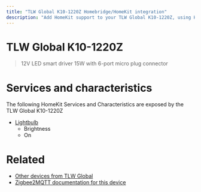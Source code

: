 ```yaml
---
title: "TLW Global K10-1220Z Homebridge/HomeKit integration"
description: "Add HomeKit support to your TLW Global K10-1220Z, using Homebridge, Zigbee2MQTT and homebridge-z2m."
---
```

<!---
This file has been GENERATED using src/docgen/docgen.ts
DO NOT EDIT THIS FILE MANUALLY!
-->
# TLW Global K10-1220Z
> 12V LED smart driver 15W with 6-port micro plug connector


# Services and characteristics
The following HomeKit Services and Characteristics are exposed by
the TLW Global K10-1220Z

* [Lightbulb](../../light.md)
  * Brightness
  * On


# Related
* [Other devices from TLW Global](../index.md#tlw_global)
* [Zigbee2MQTT documentation for this device](https://www.zigbee2mqtt.io/devices/K10-1220Z.html)